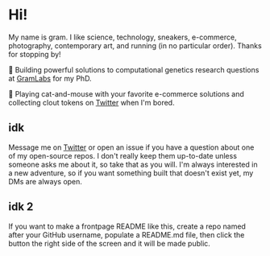 # Hi!

My name is gram. I like science, technology, sneakers, e-commerce, photography, contemporary art, and running (in no particular order). Thanks for stopping by!

🧬 Building powerful solutions to computational genetics research questions at [GramLabs](https://github.com/gram-labs) for my PhD.

👟 Playing cat-and-mouse with your favorite e-commerce solutions and collecting clout tokens on [Twitter](https://twitter.com/washedgram) when I'm bored.

## idk

Message me on [Twitter](https://twitter.com/washedgram) or open an issue if you have a question about one of my open-source repos. I don't really keep them up-to-date unless someone asks me about it, so take that as you will. I'm always interested in a new adventure, so if you want something built that doesn't exist yet, my DMs are always open.

## idk 2

If you want to make a frontpage README like this, create a repo named after your GitHub username, populate a README.md file, then click the button the right side of the screen and it will be made public.
